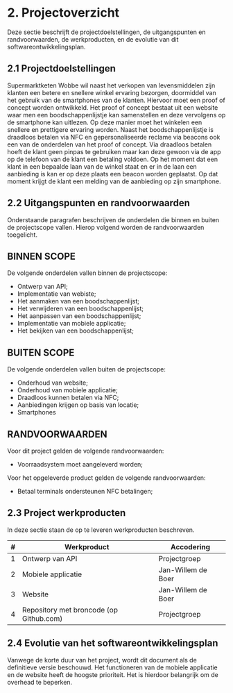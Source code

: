 # 2. Projectoverzicht

Deze sectie beschrijft de projectdoelstellingen, de uitgangspunten en randvoorwaarden, de werkproducten, en de
evolutie van dit softwareontwikkelingsplan.

## 2.1 Projectdoelstellingen

Supermarktketen Wobbe wil naast het verkopen van levensmiddelen zijn klanten een betere en snellere winkel ervaring bezorgen,
doormiddel van het gebruik van de smartphones van de klanten. Hiervoor moet een proof of concept worden ontwikkeld.
Het proof of concept bestaat uit een website waar men een boodschappenlijstje kan samenstellen en deze vervolgens op de smartphone kan uitlezen.
Op deze manier moet het winkelen een snellere en prettigere ervaring worden. Naast het boodschappenlijstje is draadloos betalen via NFC en gepersonaliseerde reclame via beacons ook een van de onderdelen van het proof of concept. Via draadloos betalen hoeft de klant geen pinpas te gebruiken maar kan deze gewoon via de app op de telefoon van de klant een betaling voldoen. Op het moment dat een klant in een bepaalde laan van de winkel staat en er in de laan een aanbieding is kan er op deze plaats een beacon worden geplaatst. Op dat moment krijgt de klant een melding van de aanbieding op zijn smartphone.

## 2.2 Uitgangspunten en randvoorwaarden

Onderstaande paragrafen beschrijven de onderdelen die binnen en buiten de projectscope vallen. Hierop volgend
worden de randvoorwaarden toegelicht.

## __BINNEN SCOPE__
De volgende onderdelen vallen binnen de projectscope:

- Ontwerp van API;
- Implementatie van webiste;
- Het aanmaken van een boodschappenlijst;
- Het verwijderen van een boodschappenlijst;
- Het aanpassen van een boodschappenlijst;
- Implementatie van mobiele applicatie;
- Het bekijken van een boodschappenlijst;

## __BUITEN SCOPE__
De volgende onderdelen vallen buiten de projectscope:

- Onderhoud van website;
- Onderhoud van mobiele applicatie;
- Draadloos kunnen betalen via NFC;
- Aanbiedingen krijgen op basis van locatie;
- Smartphones

## __RANDVOORWAARDEN__
Voor dit project gelden de volgende randvoorwaarden: 

- Voorraadsystem moet aangeleverd worden;

Voor het opgeleverde product gelden de volgende randvoorwaarden:

- Betaal terminals ondersteunen NFC betalingen;

## 2.3 Project werkproducten

In deze sectie staan de op te leveren werkproducten beschreven.

| # | Werkproduct | Accodering |
| --- | --- | --- |
| 1 | Ontwerp van API | Projectgroep |
| 2 | Mobiele applicatie | Jan-Willem de Boer |
| 3 | Website | Jan-Willem de Boer |
| 4 | Repository met broncode (op Github.com) | Projectgroep |

## 2.4 Evolutie van het softwareontwikkelingsplan

Vanwege de korte duur van het project, wordt dit document als de definitieve versie beschouwd. Het functioneren
van de mobiele applicatie en de website heeft de hoogste prioriteit. Het is hierdoor belangrijk om de overhead te
beperken. 